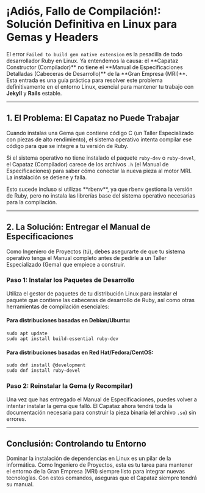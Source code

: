 <h1>¡Adiós, Fallo de Compilación!: Solución Definitiva en Linux para Gemas y Headers</h1>

<p>El error <code>Failed to build gem native extension</code> es la pesadilla de todo desarrollador Ruby en Linux. Ya entendemos la causa: el **Capataz Constructor (Compilador)** no tiene el **Manual de Especificaciones Detalladas (Cabeceras de Desarrollo)** de la **Gran Empresa (MRI)**. Esta entrada es una guía práctica para resolver este problema definitivamente en el entorno Linux, esencial para mantener tu trabajo con <strong>Jekyll</strong> y <strong>Rails</strong> estable.</p>

<hr>

<h2 id="diagnostico">1. El Problema: El Capataz no Puede Trabajar</h2>
<p>Cuando instalas una Gema que contiene código C (un Taller Especializado con piezas de alto rendimiento), el sistema operativo intenta compilar ese código para que se integre a tu versión de Ruby.</p>

<p>Si el sistema operativo no tiene instalado el paquete <code>ruby-dev</code> o <code>ruby-devel</code>, el Capataz (Compilador) carece de los archivos <code>.h</code> (el Manual de Especificaciones) para saber cómo conectar la nueva pieza al motor MRI. La instalación se detiene y falla.</p>
<p>Esto sucede incluso si utilizas **rbenv**, ya que rbenv gestiona la versión de Ruby, pero no instala las librerías base del sistema operativo necesarias para la compilación.</p>

<hr>

<h2 id="solucion">2. La Solución: Entregar el Manual de Especificaciones</h2>
<p>Como Ingeniero de Proyectos (tú), debes asegurarte de que tu sistema operativo tenga el Manual completo antes de pedirle a un Taller Especializado (Gema) que empiece a construir.</p>

<h3>Paso 1: Instalar los Paquetes de Desarrollo</h3>
<p>Utiliza el gestor de paquetes de tu distribución Linux para instalar el paquete que contiene las cabeceras de desarrollo de Ruby, así como otras herramientas de compilación esenciales:</p>

<h4>Para distribuciones basadas en Debian/Ubuntu:</h4>
<pre><code>sudo apt update
sudo apt install build-essential ruby-dev</code></pre>

<h4>Para distribuciones basadas en Red Hat/Fedora/CentOS:</h4>
<pre><code>sudo dnf install @development
sudo dnf install ruby-devel</code></pre>

<h3>Paso 2: Reinstalar la Gema (y Recompilar)</h3>
<p>Una vez que has entregado el Manual de Especificaciones, puedes volver a intentar instalar la gema que falló. El Capataz ahora tendrá toda la documentación necesaria para construir la pieza binaria (el archivo <code>.so</code>) sin errores.</p>

<hr>

<h2 id="conclusion">Conclusión: Controlando tu Entorno</h2>
<p>Dominar la instalación de dependencias en Linux es un pilar de la informática. Como Ingeniero de Proyectos, esta es tu tarea para mantener el entorno de la Gran Empresa (MRI) siempre listo para integrar nuevas tecnologías. Con estos comandos, aseguras que el Capataz siempre tendrá su manual.</p>

